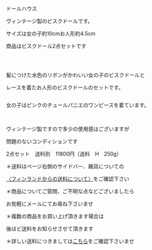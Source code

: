 <link rel="stylesheet" type="text/css" href="/assets/css/styles.css">

ドールハウス

ヴィンテージ製のビスクドールです。

 サイズは女の子約10cmお人形約4.5cm

商品はビスクドール2点セットです

<img alt="" src="http://blog.cnobi.jp/v1/blog/user/71e35865e9e62f3f9d70420d6124d2ab/1668288357"/> 

 

髪につけた水色のリボンがかわいい女の子のビスクドールと

レースを着たお人形のビスクドールのセットです。

<img alt="" src="http://blog.cnobi.jp/v1/blog/user/71e35865e9e62f3f9d70420d6124d2ab/1668288356"/> 

女の子はピンクのチュールパニエのワンピースを着ています。

<img alt="" src="http://blog.cnobi.jp/v1/blog/user/71e35865e9e62f3f9d70420d6124d2ab/1668288354"/> 

<img alt="" src="http://blog.cnobi.jp/v1/blog/user/71e35865e9e62f3f9d70420d6124d2ab/1668288355"/> 

<img alt="" src="http://blog.cnobi.jp/v1/blog/user/71e35865e9e62f3f9d70420d6124d2ab/1668288358"/> 

<img alt="" src="http://blog.cnobi.jp/v1/blog/user/71e35865e9e62f3f9d70420d6124d2ab/1668288359"/> 

ヴィンテージ製ですので多少の使用感はございますが

問題のないコンディションです

2点セット　送料別　11800円（送料　H　250g）

＊送料はページ右側のサイドバー、雑貨についての

[〈フィンランドからの送料について〉](https://dkzakka.github.io/2005/03/31/雑貨について.html)をご確認下さい

＊商品についてご質問、ご不明な点などございましたら

お気軽にメールにてお尋ね下さいませ

 

 ＊複数の商品をお買い上げ頂きます場合は

 後ほど送料をお知らせさせて頂きます

 ＊詳しい送料につきましては[こちら](http://dkzakka.blog.shinobi.jp/Entry/3385/)をご確認下さいませ